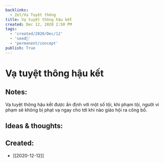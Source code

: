 ```yaml
---
backlinks:
  - Zet/Vạ Tuyệt thông
title: Vạ tuyệt thông hậu kết
created: Dec 12, 2020 2:50 PM
tags:
  - 'created/2020/Dec/12'
  - 'seed🥜'
  - 'permanent/concept'
publish: True
---
```

# Vạ tuyệt thông hậu kết

## Notes:
Vạ tuyệt thông hậu kết được ấn định với một số tội, khi phạm tội, người vi phạm sẽ không bị phạt vạ ngay cho tới khi nào giáo hội ra công bố.

## Ideas & thoughts:

## Created:
- [[2020-12-12]]
